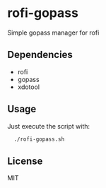 # rofi-gopass
Simple gopass manager for rofi

## Dependencies
- rofi
- gopass
- xdotool

## Usage
Just execute the script with:

```bash
  ./rofi-gopass.sh
```

## License
MIT